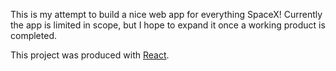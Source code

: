 This is my attempt to build a nice web app for everything SpaceX! Currently the app is limited in scope, but I hope to expand it once a working product is completed.

This project was produced with [React](https://reactjs.org/).
